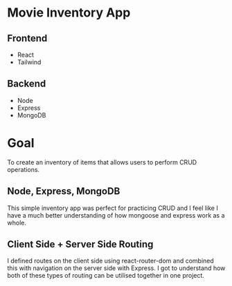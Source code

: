 # Movie Inventory App

## Frontend

- React
- Tailwind

## Backend

- Node
- Express
- MongoDB

# Goal

To create an inventory of items that allows users to perform CRUD operations.

## Node, Express, MongoDB

This simple inventory app was perfect for practicing CRUD and I feel like I have a much better understanding of how mongoose and express work as a whole.

## Client Side + Server Side Routing

I defined routes on the client side using react-router-dom and combined this with navigation on the server side with Express. I got to understand how both of these types of routing can be utilised together in one project.

